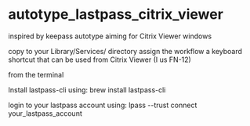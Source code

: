# autotype_lastpass_citrix_viewer
inspired by keepass autotype aiming for Citrix Viewer windows

copy to your Library/Services/ directory
assign the workflow a keyboard shortcut that can be used from Citrix Viewer (I us FN-12)

from the terminal

Install lastpass-cli using: brew install lastpass-cli

login to your lastpass account using: lpass --trust connect your_lastpass_account
